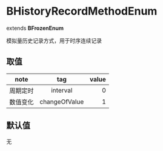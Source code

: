 # BHistoryRecordMethodEnum
extends **BFrozenEnum**

模拟量历史记录方式，用于时序连续记录

## 取值
| note | tag | value |
|:------:|:------:|------:|
| 周期定时 | interval | 0 |
| 数值变化 | changeOfValue | 1 |

## 默认值
无
